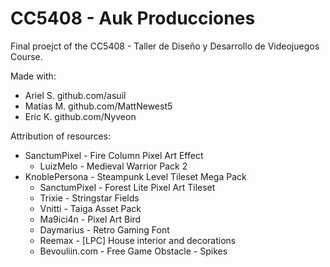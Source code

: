 # CC5408 - Auk Producciones
Final proejct of the CC5408 - Taller de Diseño y Desarrollo de Videojuegos Course.

Made with:
 - Ariel S. github.com/asuil
 - Matías M. github.com/MattNewest5
 - Eric K. github.com/Nyveon

Attribution of resources:
 - SanctumPixel - Fire Column Pixel Art Effect
	- LuizMelo - Medieval Warrior Pack 2
 - KnoblePersona - Steampunk Level Tileset Mega Pack
	- SanctumPixel - Forest Lite Pixel Art Tileset
	- Trixie - Stringstar Fields
	- Vnitti - Taiga Asset Pack
	- Ma9ici4n - Pixel Art Bird
	- Daymarius - Retro Gaming Font
	- Reemax - [LPC] House interior and decorations
	- Bevouliin.com - Free Game Obstacle - Spikes
